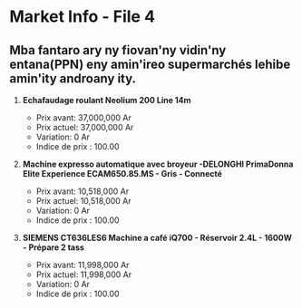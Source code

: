 # Market Info - File 4

## Mba fantaro ary ny fiovan'ny vidin'ny entana(PPN) eny amin'ireo supermarchés lehibe amin'ity androany ity.

1. **Echafaudage roulant Neolium 200 Line 14m**
   - Prix avant: 37,000,000 Ar
   - Prix actuel: 37,000,000 Ar
   - Variation: 0 Ar
   - Indice de prix : 100.00

2. **Machine expresso automatique avec broyeur -DELONGHI PrimaDonna Elite Experience ECAM650.85.MS - Gris - Connecté**
   - Prix avant: 10,518,000 Ar
   - Prix actuel: 10,518,000 Ar
   - Variation: 0 Ar
   - Indice de prix : 100.00

3. **SIEMENS CT636LES6 Machine a café iQ700 - Réservoir 2.4L - 1600W - Prépare 2 tass**
   - Prix avant: 11,998,000 Ar
   - Prix actuel: 11,998,000 Ar
   - Variation: 0 Ar
   - Indice de prix : 100.00

